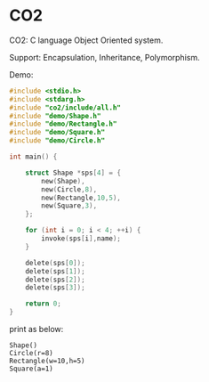 # CO2
CO2: C language Object Oriented system.

Support:  Encapsulation, Inheritance, Polymorphism.

Demo:
```C
#include <stdio.h>
#include <stdarg.h>
#include "co2/include/all.h"
#include "demo/Shape.h"
#include "demo/Rectangle.h"
#include "demo/Square.h"
#include "demo/Circle.h"

int main() {

    struct Shape *sps[4] = {
        new(Shape),
        new(Circle,8),
        new(Rectangle,10,5),
        new(Square,3),
    };

    for (int i = 0; i < 4; ++i) {
        invoke(sps[i],name);
    }

    delete(sps[0]);
    delete(sps[1]);
    delete(sps[2]);
    delete(sps[3]);

    return 0;
}
```

print as below:

```
Shape()
Circle(r=8)
Rectangle(w=10,h=5)
Square(a=1)
 ```
